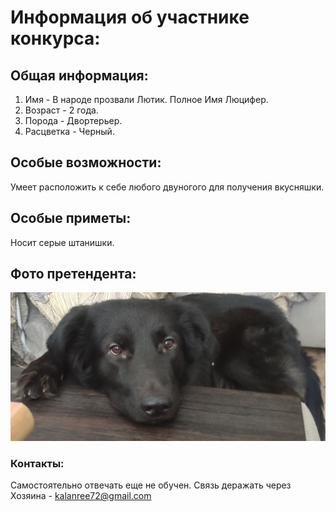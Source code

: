 # Информация об участнике конкурса:
## Общая информация:
1. Имя - В народе прозвали Лютик. Полное Имя Люцифер.
2. Возраст - 2 года.
3. Порода - Двортерьер.
4. Расцветка - Черный.

## Особые возможности:
Умеет расположить к себе любого двуногого для получения вкусняшки.

## Особые приметы:
Носит серые штанишки.

## Фото претендента:

![1664314465787](1664314465787.jpg)

### Контакты:
Самостоятельно отвечать еще не обучен. Связь деражать через Хозяина - kalanree72@gmail.com
